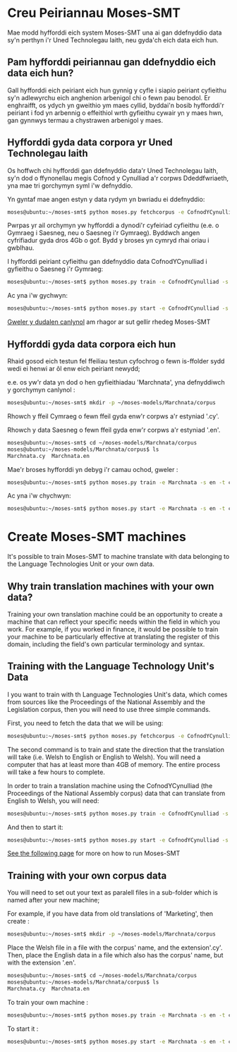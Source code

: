 # Creu Peiriannau Moses-SMT
Mae modd hyfforddi eich system Moses-SMT una ai gan ddefnyddio data sy'n perthyn i'r Uned Technolegau Iaith,
neu gyda'ch eich data eich hun. 

## Pam hyfforddi peiriannau gan ddefnyddio eich data eich hun?

Gall hyfforddi eich peiriant eich hun gynnig y cyfle i siapio peiriant cyfieithu sy'n adlewyrchu eich anghenion arbenigol
chi o fewn pau benodol. Er enghraifft, os ydych yn gweithio ym maes cyllid, byddai'n bosib hyfforddi'r peiriant i fod yn arbennig
o effeithiol wrth gyfieithu cywair yn y maes hwn, gan gynnwys termau a chystrawen arbenigol y maes. 

## Hyfforddi gyda data corpora yr Uned Technolegau Iaith
Os hoffwch chi hyfforddi gan ddefnyddio data'r Uned Technolegau Iaith, sy'n dod o ffynonellau megis 
Cofnod y Cynulliad a'r corpws Ddeddfwriaeth, yna mae tri gorchymyn syml i'w defnyddio. 

Yn gyntaf mae angen estyn y data rydym yn bwriadu ei ddefnyddio:

``` sh
moses@ubuntu:~/moses-smt$ python moses.py fetchcorpus -e CofnodYCynulliad
```
Pwrpas yr ail orchymyn yw hyfforddi a dynodi'r cyfeiriad cyfieithu (e.e. o Gymraeg i Saesneg, neu o Saesneg i'r Gymraeg). 
Byddwch angen cyfrifiadur gyda dros 4Gb o gof. Bydd y broses yn cymryd rhai oriau i gwblhau.

I hyfforddi peiriant cyfieithu gan ddefnyddio data CofnodYCynulliad i gyfieithu o Saesneg i'r Gymraeg:

``` sh
moses@ubuntu:~/moses-smt$ python moses.py train -e CofnodYCynulliad -s en -t cy
```

Ac yna i'w gychwyn:

``` sh
moses@ubuntu:~/moses-smt$ python moses.py start -e CofnodYCynulliad -s en -t cy
```

[Gweler y dudalen canlynol](RhedegMoses.md) am rhagor ar sut gellir rhedeg Moses-SMT


## <a name="CorporaEichHun"></a>Hyfforddi gyda data corpora eich hun

Rhaid gosod eich testun fel ffeiliau testun cyfochrog o fewn is-ffolder sydd 
wedi ei henwi ar ôl enw eich peiriant newydd;

e.e. os yw'r data yn dod o hen gyfieithiadau 'Marchnata', yna defnyddiwch y gorchymyn canlynol :

```sh
moses@ubuntu:~/moses-smt$ mkdir -p ~/moses-models/Marchnata/corpus
```

Rhowch y ffeil Cymraeg o fewn ffeil gyda enw'r corpws a'r estyniad '.cy'. 

Rhowch y data Saesneg o fewn ffeil gyda enw'r corpws a'r estyniad '.en'. 

```sh
moses@ubuntu:~/moses-smt$ cd ~/moses-models/Marchnata/corpus
moses@ubuntu:~/moses-models/Marchnata/corpus$ ls
Marchnata.cy  Marchnata.en
```

Mae'r broses hyfforddi yn debyg i'r camau ochod, gweler :

``` sh
moses@ubuntu:~/moses-smt$ python moses.py train -e Marchnata -s en -t cy
```

Ac yna i'w chychwyn:

``` sh
moses@ubuntu:~/moses-smt$ python moses.py start -e Marchnata -s en -t cy
```

# Create Moses-SMT machines
It's possible to train Moses-SMT to machine translate with data belonging to the Language Technologies Unit or your own data.

## Why train translation machines with your own data?

Training your own translation machine could be an opportunity to create a machine 
that can reflect your specific needs within the field in which you work. For example, 
if you worked in finance, it would be possible to train your machine to be particularly effective
at translating the register of this domain, including the field's own particular terminology and syntax.

## Training with the Language Technology Unit's Data
I you want to train with th Language Technologies Unit's data, which comes from sources like the
Proceedings of the National Assembly and the Legislation corpus, then you will need to use three simple commands. 

First, you need to fetch the data that we will be using: 

``` sh
moses@ubuntu:~/moses-smt$ python moses.py fetchcorpus -e CofnodYCynulliad
```
The second command is to train and state the direction that the translation will take (i.e. Welsh to English or English to Welsh). 
You will need a computer that has at least more than 4GB of memory. The entire process will take a few hours to complete. 

In order to train a translation machine using the CofnodYCynulliad (the Proceedings of the National Assembly corpus) data that can translate from English to Welsh, you will need:

``` sh
moses@ubuntu:~/moses-smt$ python moses.py train -e CofnodYCynulliad -s en -t cy
```

And then to start it:

``` sh
moses@ubuntu:~/moses-smt$ python moses.py start -e CofnodYCynulliad -s en -t cy
```

[See the following page](RhedegMoses.md) for more on how to run Moses-SMT

## <a name="YourOwnCorpora"></a>Training with your own corpus data
 You will need to set out your text as paralell files in a sub-folder
which is named after your new machine; 


For example, if you have data from old translations of 'Marketing', then create :

```sh
moses@ubuntu:~/moses-smt$ mkdir -p ~/moses-models/Marchnata/corpus
```

Place the Welsh file in a file with the corpus' name, and the extension'.cy'. Then, place the English data in a file which also has the corpus' name, but with the extension '.en'. 

```sh
moses@ubuntu:~/moses-smt$ cd ~/moses-models/Marchnata/corpus
moses@ubuntu:~/moses-models/Marchnata/corpus$ ls
Marchnata.cy  Marchnata.en
```

To train your own machine :

``` sh
moses@ubuntu:~/moses-smt$ python moses.py train -e Marchnata -s en -t cy
```

To start it :

``` sh
moses@ubuntu:~/moses-smt$ python moses.py start -e Marchnata -s en -t cy
```
